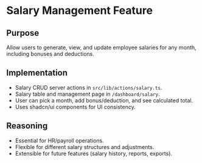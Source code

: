 # Salary Management Feature

## Purpose
Allow users to generate, view, and update employee salaries for any month, including bonuses and deductions.

## Implementation
- Salary CRUD server actions in `src/lib/actions/salary.ts`.
- Salary table and management page in `/dashboard/salary`.
- User can pick a month, add bonus/deduction, and see calculated total.
- Uses shadcn/ui components for UI consistency.

## Reasoning
- Essential for HR/payroll operations.
- Flexible for different salary structures and adjustments.
- Extensible for future features (salary history, reports, exports). 